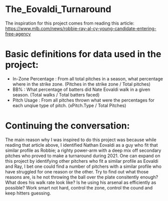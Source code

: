 # The_Eovaldi_Turnaround
The inspiration for this project comes from reading this article: 
https://www.mlb.com/news/robbie-ray-al-cy-young-candidate-entering-free-agency

# Basic definitions for data used in the project:
- In-Zone Percentage : From all total pitches in a season, what percentage where in the strike zone. (Pitches in the strike zone / Total pitches)
- BB% : What percentage of batters did Nate Eovaldi walk in a given season. (Total walks / Total batters faced)
- Pitch Usage : From all pitches thrown what were the percentages for each unqiue type of pitch. (xPitch.Type / Total Pitches) 

# Continuing the conversation:
The main reason why I was inspired to do this project was because while reading that article above, I identified Nathan Eovaldi as a guy who fit that similar profile as Robbie; a righty power-arm with a deep mix off secondary pitches who proved to make a turnaround during 2021.
One can expand on this project by identifying other pitchers who fit a similar profile as Eovaldi and Ray, I bet one could find a number of pitchers with a similar profile who have struggled for one reason or the other.
Try to find out what those reasons are, is he not throwing the ball over the plate consitently enough? What does his walk rate look like? Is he using his arsenal as efficiently as possible? 
Work smart not hard, control the zone, control the cound and keep hitters guessing. 

